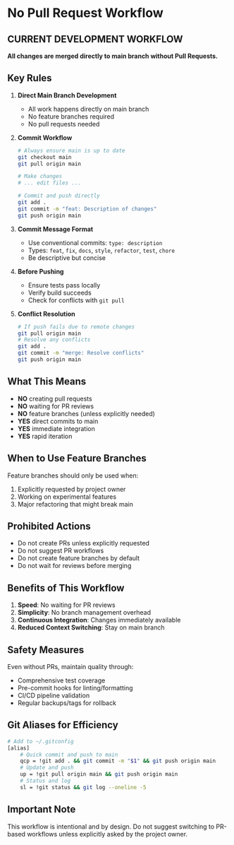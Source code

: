# No Pull Request Workflow

## CURRENT DEVELOPMENT WORKFLOW

**All changes are merged directly to main branch without Pull Requests.**

## Key Rules

1. **Direct Main Branch Development**
   - All work happens directly on main branch
   - No feature branches required
   - No pull requests needed

2. **Commit Workflow**
   ```bash
   # Always ensure main is up to date
   git checkout main
   git pull origin main
   
   # Make changes
   # ... edit files ...
   
   # Commit and push directly
   git add .
   git commit -m "feat: Description of changes"
   git push origin main
   ```

3. **Commit Message Format**
   - Use conventional commits: `type: description`
   - Types: `feat`, `fix`, `docs`, `style`, `refactor`, `test`, `chore`
   - Be descriptive but concise

4. **Before Pushing**
   - Ensure tests pass locally
   - Verify build succeeds
   - Check for conflicts with `git pull`

5. **Conflict Resolution**
   ```bash
   # If push fails due to remote changes
   git pull origin main
   # Resolve any conflicts
   git add .
   git commit -m "merge: Resolve conflicts"
   git push origin main
   ```

## What This Means

- **NO** creating pull requests
- **NO** waiting for PR reviews
- **NO** feature branches (unless explicitly needed)
- **YES** direct commits to main
- **YES** immediate integration
- **YES** rapid iteration

## When to Use Feature Branches

Feature branches should only be used when:
1. Explicitly requested by project owner
2. Working on experimental features
3. Major refactoring that might break main

## Prohibited Actions

- Do not create PRs unless explicitly requested
- Do not suggest PR workflows
- Do not create feature branches by default
- Do not wait for reviews before merging

## Benefits of This Workflow

1. **Speed**: No waiting for PR reviews
2. **Simplicity**: No branch management overhead
3. **Continuous Integration**: Changes immediately available
4. **Reduced Context Switching**: Stay on main branch

## Safety Measures

Even without PRs, maintain quality through:
- Comprehensive test coverage
- Pre-commit hooks for linting/formatting
- CI/CD pipeline validation
- Regular backups/tags for rollback

## Git Aliases for Efficiency

```bash
# Add to ~/.gitconfig
[alias]
    # Quick commit and push to main
    qcp = !git add . && git commit -m "$1" && git push origin main
    # Update and push
    up = !git pull origin main && git push origin main
    # Status and log
    sl = !git status && git log --oneline -5
```

## Important Note

This workflow is intentional and by design. Do not suggest switching to PR-based workflows unless explicitly asked by the project owner.